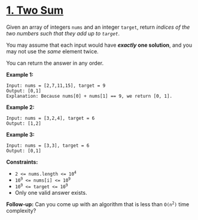 # [1. Two Sum](https://leetcode.com/problems/two-sum)

Given an array of integers `nums` and an integer `target`, return *indices of the two numbers such that they add up to `target`*.

You may assume that each input would have ***exactly* one solution**, and you may not use the *same* element twice.

You can return the answer in any order.

**Example 1:**

```
Input: nums = [2,7,11,15], target = 9
Output: [0,1]
Explanation: Because nums[0] + nums[1] == 9, we return [0, 1].
```

**Example 2:**

```
Input: nums = [3,2,4], target = 6
Output: [1,2]
```

**Example 3:**

```
Input: nums = [3,3], target = 6
Output: [0,1]
```

**Constraints:**

- <code>2 <= nums.length <= 10<sup>4</sup></code>
- <code>10<sup>9</sup> <= nums[i] <= 10<sup>9</sup></code>
- <code>10<sup>9</sup> <= target <= 10<sup>9</sup></code>
- Only one valid answer exists.

**Follow-up:** Can you come up with an algorithm that is less than <code>O(n<sup>2</sup>)</code> time complexity?
